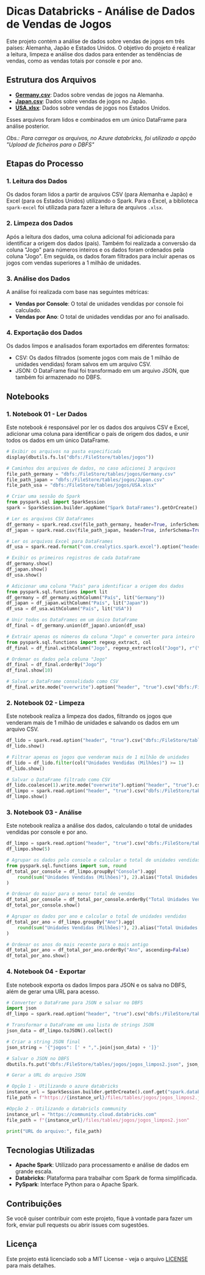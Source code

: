 
# Dicas Databricks - Análise de Dados de Vendas de Jogos

Este projeto contém a análise de dados sobre vendas de jogos em três países: Alemanha, Japão e Estados Unidos. O objetivo do projeto é realizar a leitura, limpeza e análise dos dados para entender as tendências de vendas, como as vendas totais por console e por ano.

## Estrutura dos Arquivos

- [**Germany.csv**](data/Germany.csv): Dados sobre vendas de jogos na Alemanha.
- [**Japan.csv**](data/Japan.csv): Dados sobre vendas de jogos no Japão.
- [**USA.xlsx**](data/USA.xlsx): Dados sobre vendas de jogos nos Estados Unidos.

Esses arquivos foram lidos e combinados em um único DataFrame para análise posterior.

_Obs.: Para carregar os arquivos, no Azure databricks, foi utilizado a opção "Upload de ficheiros para o DBFS"_

## Etapas do Processo

### 1. **Leitura dos Dados**
Os dados foram lidos a partir de arquivos CSV (para Alemanha e Japão) e Excel (para os Estados Unidos) utilizando o Spark. Para o Excel, a biblioteca `spark-excel` foi utilizada para fazer a leitura de arquivos `.xlsx`.

### 2. **Limpeza dos Dados**
Após a leitura dos dados, uma coluna adicional foi adicionada para identificar a origem dos dados (país). Também foi realizada a conversão da coluna "Jogo" para números inteiros e os dados foram ordenados pela coluna "Jogo". Em seguida, os dados foram filtrados para incluir apenas os jogos com vendas superiores a 1 milhão de unidades.

### 3. **Análise dos Dados**
A análise foi realizada com base nas seguintes métricas:
- **Vendas por Console**: O total de unidades vendidas por console foi calculado.
- **Vendas por Ano**: O total de unidades vendidas por ano foi analisado.

### 4. **Exportação dos Dados**
Os dados limpos e analisados foram exportados em diferentes formatos:
- CSV: Os dados filtrados (somente jogos com mais de 1 milhão de unidades vendidas) foram salvos em um arquivo CSV.
- JSON: O DataFrame final foi transformado em um arquivo JSON, que também foi armazenado no DBFS.

## Notebooks

### 1. **Notebook 01 - Ler Dados**

Este notebook é responsável por ler os dados dos arquivos CSV e Excel, adicionar uma coluna para identificar o país de origem dos dados, e unir todos os dados em um único DataFrame.

```python
# Exibir os arquivos na pasta especificada
display(dbutils.fs.ls("dbfs:/FileStore/tables/jogos"))

# Caminhos dos arquivos de dados, no caso adicionei 3 arquivos
file_path_germany = "dbfs:/FileStore/tables/jogos/Germany.csv"
file_path_japan = "dbfs:/FileStore/tables/jogos/Japan.csv"
file_path_usa = "dbfs:/FileStore/tables/jogos/USA.xlsx"

# Criar uma sessão do Spark
from pyspark.sql import SparkSession
spark = SparkSession.builder.appName("Spark DataFrames").getOrCreate()

# Ler os arquivos CSV DataFrames
df_germany = spark.read.csv(file_path_germany, header=True, inferSchema=True)
df_japan = spark.read.csv(file_path_japan, header=True, inferSchema=True)

# Ler os arquivos Excel para DataFrames
df_usa = spark.read.format("com.crealytics.spark.excel").option("header", "true").option("inferSchema", "true").load(file_path_usa)

# Exibir os primeiros registros de cada DataFrame
df_germany.show()
df_japan.show()
df_usa.show()

# Adicionar uma coluna "País" para identificar a origem dos dados
from pyspark.sql.functions import lit
df_germany = df_germany.withColumn("País", lit("Germany"))
df_japan = df_japan.withColumn("País", lit("Japan"))
df_usa = df_usa.withColumn("País", lit("USA"))

# Unir todos os DataFrames em um único DataFrame
df_final = df_germany.union(df_japan).union(df_usa)

# Extrair apenas os números da coluna "Jogo" e converter para inteiro
from pyspark.sql.functions import regexp_extract, col
df_final = df_final.withColumn("Jogo", regexp_extract(col("Jogo"), r"(\d+)", 1).cast("int"))

# Ordenar os dados pela coluna "Jogo"
df_final = df_final.orderBy("Jogo")
df_final.show(10)

# Salvar o DataFrame consolidado como CSV
df_final.write.mode("overwrite").option("header", "true").csv("dbfs:/FileStore/tables/jogos/final.csv")
```

### 2. **Notebook 02 - Limpeza**

Este notebook realiza a limpeza dos dados, filtrando os jogos que venderam mais de 1 milhão de unidades e salvando os dados em um arquivo CSV.

```python
df_lido = spark.read.option("header", "true").csv("dbfs:/FileStore/tables/jogos/final.csv")
df_lido.show()

# Filtrar apenas os jogos que venderam mais de 1 milhão de unidades
df_lido = df_lido.filter(col("Unidades Vendidas (Milhões)") >= 1)
df_lido.show()

# Salvar o DataFrame filtrado como CSV
df_lido.coalesce(1).write.mode("overwrite").option("header", "true").csv("dbfs:/FileStore/tables/jogos/jogos_limpos.csv")
df_limpo = spark.read.option("header", "true").csv("dbfs:/FileStore/tables/jogos/jogos_limpos.csv")
df_limpo.show()
```

### 3. **Notebook 03 - Análise**

Este notebook realiza a análise dos dados, calculando o total de unidades vendidas por console e por ano.

```python
df_limpo = spark.read.option("header", "true").csv("dbfs:/FileStore/tables/jogos/jogos_limpos.csv")
df_limpo.show(5)

# Agrupar os dados pelo console e calcular o total de unidades vendidas
from pyspark.sql.functions import sum, round
df_total_por_console = df_limpo.groupBy("Console").agg(
    round(sum("Unidades Vendidas (Milhões)"), 2).alias("Total Unidades Vendidas")
)

# Ordenar do maior para o menor total de vendas
df_total_por_console = df_total_por_console.orderBy("Total Unidades Vendidas", ascending=False)
df_total_por_console.show()

# Agrupar os dados por ano e calcular o total de unidades vendidas
df_total_por_ano = df_limpo.groupBy("Ano").agg(
    round(sum("Unidades Vendidas (Milhões)"), 2).alias("Total Unidades Vendidas")
)

# Ordenar os anos do mais recente para o mais antigo
df_total_por_ano = df_total_por_ano.orderBy("Ano", ascending=False)
df_total_por_ano.show()
```

### 4. **Notebook 04 - Exportar**

Este notebook exporta os dados limpos para JSON e os salva no DBFS, além de gerar uma URL para acesso.

```python
# Converter o DataFrame para JSON e salvar no DBFS
import json
df_limpo = spark.read.option("header", "true").csv("dbfs:/FileStore/tables/jogos/jogos_limpos.csv")

# Transformar o DataFrame em uma lista de strings JSON
json_data = df_limpo.toJSON().collect()

# Criar a string JSON final
json_string = '{"jogos": [' + ",".join(json_data) + ']}'

# Salvar o JSON no DBFS
dbutils.fs.put("dbfs:/FileStore/tables/jogos/jogos_limpos2.json", json_string, overwrite=True)

# Gerar a URL do arquivo JSON

# Opção 1 - Utilizando o azure databricks 
instance_url = SparkSession.builder.getOrCreate().conf.get("spark.databricks.workspaceUrl")
file_path = f"https://{instance_url}/files/tables/jogos/jogos_limpos2.json"

#Opção 2 - Utilizando o databricls community
instance_url = "https://community.cloud.databricks.com"
file_path = f"{instance_url}/files/tables/jogos/jogos_limpos2.json"

print("URL do arquivo:", file_path)
```

## Tecnologias Utilizadas

- **Apache Spark**: Utilizado para processamento e análise de dados em grande escala.
- **Databricks**: Plataforma para trabalhar com Spark de forma simplificada.
- **PySpark**: Interface Python para o Apache Spark.

## Contribuições

Se você quiser contribuir com este projeto, fique à vontade para fazer um fork, enviar pull requests ou abrir issues com sugestões.

## Licença

Este projeto está licenciado sob a MIT License - veja o arquivo [LICENSE](LICENSE) para mais detalhes.
